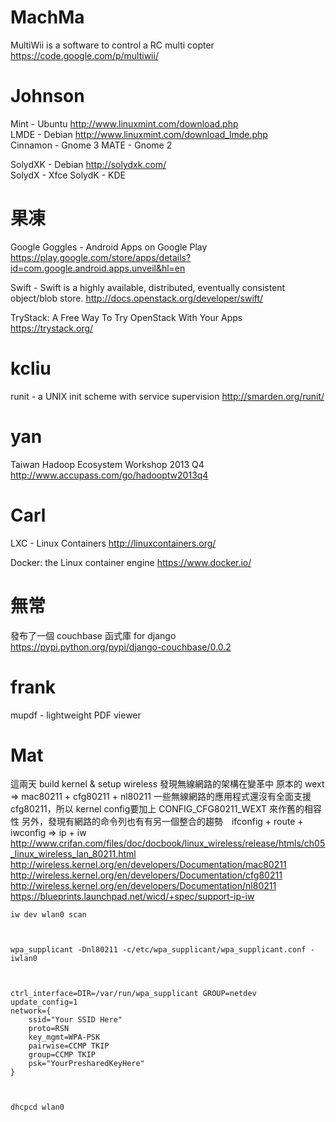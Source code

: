 


# MachMa 

MultiWii is a software to control a RC multi copter
<https://code.google.com/p/multiwii/>  

# Johnson

Mint - Ubuntu <http://www.linuxmint.com/download.php>  
LMDE - Debian <http://www.linuxmint.com/download_lmde.php>  
Cinnamon - Gnome 3
MATE - Gnome 2

SolydXK - Debian <http://solydxk.com/>  
SolydX - Xfce
SolydK - KDE   

# 果凍

Google Goggles - Android Apps on Google Play
<https://play.google.com/store/apps/details?id=com.google.android.apps.unveil&hl=en>  

Swift - Swift is a highly available, distributed, eventually consistent object/blob store.
<http://docs.openstack.org/developer/swift/>  

TryStack: A Free Way To Try OpenStack With Your Apps
<https://trystack.org/>  

# kcliu

runit - a UNIX init scheme with service supervision
<http://smarden.org/runit/>  

# yan

Taiwan Hadoop Ecosystem Workshop 2013 Q4
<http://www.accupass.com/go/hadooptw2013q4>  

# Carl

LXC - Linux Containers
<http://linuxcontainers.org/>  

Docker: the Linux container engine
<https://www.docker.io/>  

# 無常

發布了一個 couchbase 函式庫 for django
<https://pypi.python.org/pypi/django-couchbase/0.0.2>  

# frank 

mupdf - lightweight PDF viewer

# Mat

這兩天 build kernel & setup wireless 發現無線網路的架構在變革中
原本的 wext => mac80211 + cfg80211 + nl80211
一些無線網路的應用程式還沒有全面支援 cfg80211，所以 kernel config要加上 CONFIG_CFG80211_WEXT 來作舊的相容性
另外，發現有網路的命令列也有有另一個整合的趨勢　ifconfig + route + iwconfig => ip + iw  
<http://www.crifan.com/files/doc/docbook/linux_wireless/release/htmls/ch05_linux_wireless_lan_80211.html>  
<http://wireless.kernel.org/en/developers/Documentation/mac80211>  
<http://wireless.kernel.org/en/developers/Documentation/cfg80211>  
<http://wireless.kernel.org/en/developers/Documentation/nl80211>  
<https://blueprints.launchpad.net/wicd/+spec/support-ip-iw>  


    iw dev wlan0 scan



    wpa_supplicant -Dnl80211 -c/etc/wpa_supplicant/wpa_supplicant.conf -iwlan0



    ctrl_interface=DIR=/var/run/wpa_supplicant GROUP=netdev
    update_config=1
    network={
        ssid="Your SSID Here"
        proto=RSN
        key_mgmt=WPA-PSK
        pairwise=CCMP TKIP
        group=CCMP TKIP
        psk="YourPresharedKeyHere"
    }



    dhcpcd wlan0
